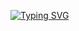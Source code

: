 [![Typing SVG](https://readme-typing-svg.demolab.com?font=Fira+Code&duration=4000&pause=1000&width=435&lines=Hi+%F0%9F%91%8B%2C+I'm+T%E1%BA%A1+Long+Kh%C3%A1nh;A+passionate+software+engineer;A+Co-Founder+of+3Demon+VN)](https://git.io/typing-svg)
